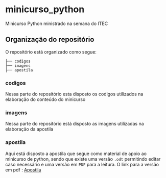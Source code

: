 # minicurso_python
Minicurso Python ministrado na semana do ITEC

## Organização do repositório
O repositório está organizado como segue: 
```
├── codigos
├── imagens
├── apostila
```
### codigos
Nessa parte do repositório esta disposto os codigos utilizados na elaboração do conteúdo do minicurso

### imagens 
Nessa parte do repositório está disposto as imagens utilizadas na elaboração da apostila

### apostila 
Aqui está disposto a apostila que segue como material de apoio ao minicurso de python, sendo que existe uma versão `.odt` permitindo editar caso necessário e uma versão em `PDF` para a leitura.
O link para a versão em pdf : [Apostila](https://github.com/rodgdutra/minicurso_python/blob/master/apostila_minicurso_python.pdf)
